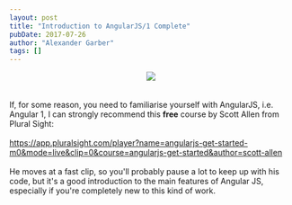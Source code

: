 ```yaml
---
layout: post
title: "Introduction to AngularJS/1 Complete"
pubDate: 2017-07-26
author: "Alexander Garber"
tags: []
---
```


<div dir="ltr" style="text-align: left;" trbidi="on">
          <div class="separator" style="clear: both; text-align: center;"><a href="https://www.w3schools.com/angular/pic_angular.jpg" imageanchor="1" style="margin-left: 1em; margin-right: 1em;"><img border="0" data-original-height="225" data-original-width="225" src="https://www.w3schools.com/angular/pic_angular.jpg"></a></div>
<br><br>If, for some reason, you need to familiarise yourself with AngularJS, i.e. Angular 1, I can strongly recommend this <b>free</b>
          course by Scott Allen from Plural Sight:<br><br><a href="https://app.pluralsight.com/player?name=angularjs-get-started-m0&amp;mode=live&amp;clip=0&amp;course=angularjs-get-started&amp;author=scott-allen">https://app.pluralsight.com/player?name=angularjs-get-started-m0&amp;mode=live&amp;clip=0&amp;course=angularjs-get-started&amp;author=scott-allen</a><br><br>He
          moves at a fast clip, so you'll probably pause a lot to keep up with his code, but it's a good introduction to the main features of Angular JS, especially if you're completely new to this kind of work.
        </div>

